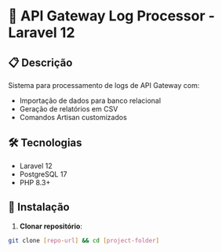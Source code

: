 # 🚀 API Gateway Log Processor - Laravel 12

## 📋 Descrição
Sistema para processamento de logs de API Gateway com:
- Importação de dados para banco relacional
- Geração de relatórios em CSV
- Comandos Artisan customizados

## 🛠 Tecnologias
- Laravel 12
- PostgreSQL 17
- PHP 8.3+

## 🔧 Instalação

1. **Clonar repositório**:
```bash
git clone [repo-url] && cd [project-folder]